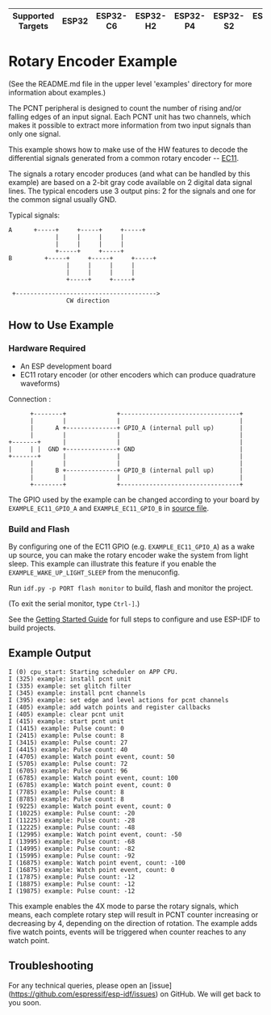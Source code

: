 | Supported Targets | ESP32 | ESP32-C6 | ESP32-H2 | ESP32-P4 | ESP32-S2 | ESP32-S3 |
| ----------------- | ----- | -------- | -------- | -------- | -------- | -------- |

# Rotary Encoder Example

(See the README.md file in the upper level 'examples' directory for more information about examples.)

The PCNT peripheral is designed to count the number of rising and/or falling edges of an input signal. Each PCNT unit has two channels, which makes it possible to extract more information from two input signals than only one signal.

This example shows how to make use of the HW features to decode the differential signals generated from a common rotary encoder -- [EC11](https://tech.alpsalpine.com/e/products/category/encoder/sub/01/series/ec11e/).

The signals a rotary encoder produces (and what can be handled by this example) are based on a 2-bit gray code available on 2 digital data signal lines. The typical encoders use 3 output pins: 2 for the signals and one for the common signal usually GND.

Typical signals:

```text
A      +-----+     +-----+     +-----+
             |     |     |     |
             |     |     |     |
             +-----+     +-----+
B         +-----+     +-----+     +-----+
                |     |     |     |
                |     |     |     |
                +-----+     +-----+

 +--------------------------------------->
                CW direction
```

## How to Use Example

### Hardware Required

* An ESP development board
* EC11 rotary encoder (or other encoders which can produce quadrature waveforms)

Connection :

```text
      +--------+              +---------------------------------+
      |        |              |                                 |
      |      A +--------------+ GPIO_A (internal pull up)       |
      |        |              |                                 |
+-------+      |              |                                 |
|     | |  GND +--------------+ GND                             |
+-------+      |              |                                 |
      |        |              |                                 |
      |      B +--------------+ GPIO_B (internal pull up)       |
      |        |              |                                 |
      +--------+              +---------------------------------+
```

The GPIO used by the example can be changed according to your board by `EXAMPLE_EC11_GPIO_A` and `EXAMPLE_EC11_GPIO_B` in [source file](main/rotary_encoder_example_main.c).

### Build and Flash

By configuring one of the EC11 GPIO (e.g. `EXAMPLE_EC11_GPIO_A`) as a wake up source, you can make the rotary encoder wake the system from light sleep. This example can illustrate this feature if you enable the `EXAMPLE_WAKE_UP_LIGHT_SLEEP` from the menuconfig.

Run `idf.py -p PORT flash monitor` to build, flash and monitor the project.

(To exit the serial monitor, type ``Ctrl-]``.)

See the [Getting Started Guide](https://docs.espressif.com/projects/esp-idf/en/latest/get-started/index.html) for full steps to configure and use ESP-IDF to build projects.

## Example Output

```text
I (0) cpu_start: Starting scheduler on APP CPU.
I (325) example: install pcnt unit
I (335) example: set glitch filter
I (345) example: install pcnt channels
I (395) example: set edge and level actions for pcnt channels
I (405) example: add watch points and register callbacks
I (405) example: clear pcnt unit
I (415) example: start pcnt unit
I (1415) example: Pulse count: 0
I (2415) example: Pulse count: 8
I (3415) example: Pulse count: 27
I (4415) example: Pulse count: 40
I (4705) example: Watch point event, count: 50
I (5705) example: Pulse count: 72
I (6705) example: Pulse count: 96
I (6785) example: Watch point event, count: 100
I (6785) example: Watch point event, count: 0
I (7785) example: Pulse count: 8
I (8785) example: Pulse count: 8
I (9225) example: Watch point event, count: 0
I (10225) example: Pulse count: -20
I (11225) example: Pulse count: -28
I (12225) example: Pulse count: -48
I (12995) example: Watch point event, count: -50
I (13995) example: Pulse count: -68
I (14995) example: Pulse count: -82
I (15995) example: Pulse count: -92
I (16875) example: Watch point event, count: -100
I (16875) example: Watch point event, count: 0
I (17875) example: Pulse count: -12
I (18875) example: Pulse count: -12
I (19875) example: Pulse count: -12
```

This example enables the 4X mode to parse the rotary signals, which means, each complete rotary step will result in PCNT counter increasing or decreasing by 4, depending on the direction of rotation.
The example adds five watch points, events will be triggered when counter reaches to any watch point.

## Troubleshooting

For any technical queries, please open an [issue] (https://github.com/espressif/esp-idf/issues) on GitHub. We will get back to you soon.
